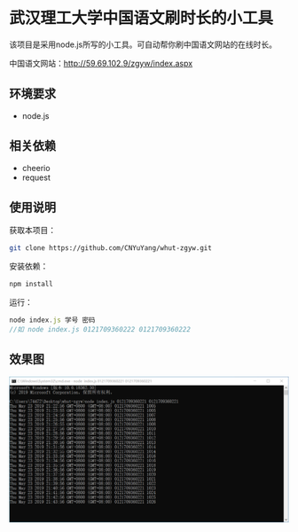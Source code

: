 # 武汉理工大学中国语文刷时长的小工具
该项目是采用node.js所写的小工具。可自动帮你刷中国语文网站的在线时长。

中国语文网站：<http://59.69.102.9/zgyw/index.aspx>

## 环境要求
- node.js
## 相关依赖
- cheerio
- request
## 使用说明
获取本项目：

```bash
git clone https://github.com/CNYuYang/whut-zgyw.git
```

安装依赖：

```bash
npm install
```

运行：

```javascript
node index.js 学号 密码
//如 node index.js 0121709360222 0121709360222
```



## 效果图

![效果图](img.png)


